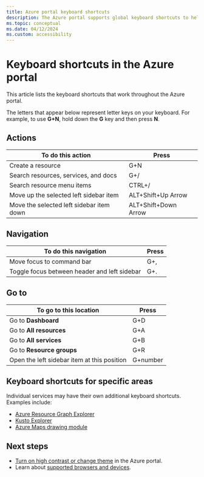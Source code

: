 ```yaml
---
title: Azure portal keyboard shortcuts
description: The Azure portal supports global keyboard shortcuts to help you perform actions, navigate, and go to locations in the Azure portal. 
ms.topic: conceptual
ms.date: 04/12/2024
ms.custom: accessibility
---
```


# Keyboard shortcuts in the Azure portal

This article lists the keyboard shortcuts that work throughout the Azure portal.

The letters that appear below represent letter keys on your keyboard. For example, to use **G+N**, hold down the **G** key and then press **N**.

## Actions

|To do this action |Press |
| --- | --- |
|Create a resource|G+N|
|Search resources, services, and docs|G+/|
|Search resource menu items|CTRL+/ |
|Move up the selected left sidebar item |ALT+Shift+Up Arrow|
|Move the selected left sidebar item down |ALT+Shift+Down Arrow|

## Navigation

|To do this navigation |Press |
| --- | --- |
|Move focus to command bar |G+, |
|Toggle focus between header and left sidebar | G+. |

## Go to

|To go to this location |Press |
| --- | --- |
|Go to **Dashboard** |G+D |
|Go to **All resources**|G+A |
|Go to **All services**|G+B|
|Go to **Resource groups**|G+R |
|Open the left sidebar item at this position |G+number|

## Keyboard shortcuts for specific areas

Individual services may have their own additional keyboard shortcuts. Examples include:

- [Azure Resource Graph Explorer](../governance/resource-graph/reference/keyboard-shortcuts.md)
- [Kusto Explorer](/azure/data-explorer/kusto/tools/kusto-explorer-shortcuts)
- [Azure Maps drawing module](../azure-maps/drawing-tools-interactions-keyboard-shortcuts.md)

## Next steps

- [Turn on high contrast or change theme](set-preferences.md#choose-a-theme-or-enable-high-contrast) in the Azure portal.
- Learn about [supported browsers and devices](azure-portal-supported-browsers-devices.md).
